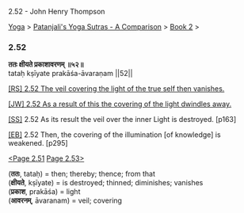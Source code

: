 2.52 - John Henry Thompson 

[Yoga](../../../yoga.html)‎ > ‎[Patanjali's Yoga Sutras - A Comparison](../../patanjani.html)‎ > ‎[Book 2](../book-2.html)‎ > ‎

### 2.52

**ततः क्षीयते प्रकाशावरणम् ॥५२॥**  
tataḥ kṣīyate prakāśa-āvaraṇam ||52||  
  
  
[\[RS\] 2.52 The veil covering the light of the true self then vanishes.](http://www.ashtangayoga.info/philosophy/yoga-sutra-patanjali/chapter-2/item/tatah-kshiyate-prakasha-avaranam-52/)  
  
[\[JW\] 2.52 As a result of this the covering of the light dwindles away.](http://books.google.com/books?id=YzFImjtOxUwC&pg=PA196&ci=165%2C264%2C731%2C57&source=bookclip)  
  
[\[SS\]](http://www.amazon.com/Yoga-Sutras-Patanjali-Commentary-Satchidananda/dp/0932040381) 2.52 As its result the veil over the inner Light is destroyed. \[p163\]  
  
[\[EB\]](http://www.amazon.com/Yoga-Sutras-Patanjali-Translation-Commentary/dp/0865477361/ref=sr_1_1?ie=UTF8&s=books&qid=1250508322&sr=1-1) 2.52 Then, the covering of the illumination \[of knowledge\] is weakened. \[p295\]  
  
  
[<Page 2.51](251.html)  [Page 2.53>](253.html)  
  
  

(**ततः**, tataḥ) = then; thereby; thence; from that  
(**क्षीयते**, kṣīyate) = is destroyed; thinned; diminishes; vanishes  
(**प्रकाश**, prakāśa) = light  
(**आवरनम्**, āvaranam) = veil; covering


